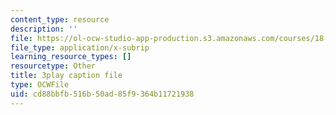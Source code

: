 ```yaml
---
content_type: resource
description: ''
file: https://ol-ocw-studio-app-production.s3.amazonaws.com/courses/18-06sc-linear-algebra-fall-2011/cd88bbfb516b50ad85f9364b11721938_-eA2D_rIcNA.vtt
file_type: application/x-subrip
learning_resource_types: []
resourcetype: Other
title: 3play caption file
type: OCWFile
uid: cd88bbfb-516b-50ad-85f9-364b11721938
---
```

